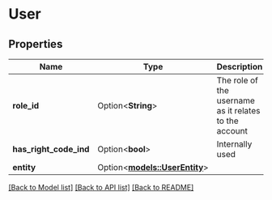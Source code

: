 # User

## Properties

Name | Type | Description | Notes
------------ | ------------- | ------------- | -------------
**role_id** | Option<**String**> | The role of the username as it relates to the account | [optional]
**has_right_code_ind** | Option<**bool**> | Internally used | [optional]
**entity** | Option<[**models::UserEntity**](user_entity.md)> |  | [optional]

[[Back to Model list]](../README.md#documentation-for-models) [[Back to API list]](../README.md#documentation-for-api-endpoints) [[Back to README]](../README.md)


